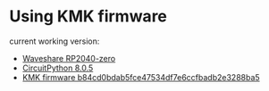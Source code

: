 # Using KMK firmware

current working version:

- [Waveshare RP2040-zero](https://www.waveshare.com/wiki/RP2040-Zero)
- [CircuitPython 8.0.5](https://circuitpython.org/board/waveshare_rp2040_zero/)
- [KMK firmware b84cd0bdab5fce47534df7e6ccfbadb2e3288ba5](https://github.com/KMKfw/kmk_firmware/commit/b84cd0bdab5fce47534df7e6ccfbadb2e3288ba5)
